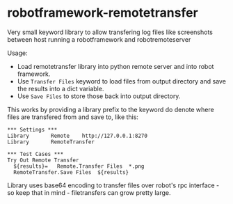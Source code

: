 robotframework-remotetransfer
=============================

Very small keyword library to allow transfering log files like screenshots
between host running a robotframework and robotremoteserver

Usage:

* Load remotetransfer library into python remote server and into robot framework.
* Use `Transfer Files` keyword to load files from output directory and save
  the results into a dict variable.
* Use `Save Files` to store those back into output directory.

This works by providing a library prefix to the keyword do denote where files are
transfered from and save to, like this:

```
*** Settings ***
Library       Remote    http://127.0.0.1:8270
Library       RemoteTransfer

*** Test Cases ***
Try Out Remote Transfer
  ${results}=   Remote.Transfer Files  *.png
  RemoteTransfer.Save Files  ${results}
```

Library uses base64 encoding to transfer files over robot's rpc interface - so keep
that in mind - filetransfers can grow pretty large.


